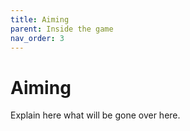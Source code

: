 ```yaml
---
title: Aiming
parent: Inside the game
nav_order: 3
---
```


# Aiming
Explain here what will be gone over here. 
